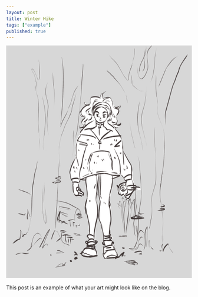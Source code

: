 ```yaml
---
layout: post
title: Winter Hike
tags: ["example"]
published: true
---
```


![A digital sketch of a woman in warm clothing in the woods.](/assets/img/post/winter-hike.png)

<!--more-->

This post is an example of what your art might look like on the blog.
